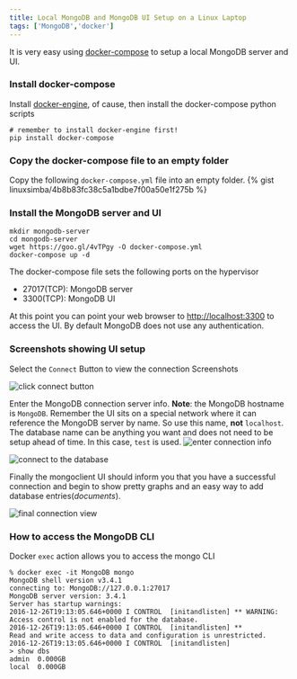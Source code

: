 ```yaml
---
title: Local MongoDB and MongoDB UI Setup on a Linux Laptop
tags: ['MongoDB','docker']
---
```


It is very easy using [docker-compose](https://docs.docker.com/compose/) to setup
a local MongoDB server and UI.

### Install docker-compose

Install [docker-engine](https://docs.docker.com/engine/installation/linux/ubuntulinux/), of cause, then install the docker-compose python scripts

```
# remember to install docker-engine first!
pip install docker-compose
```

### Copy the docker-compose file to an empty folder
Copy the following ``docker-compose.yml`` file into an empty folder.
{% gist linuxsimba/4b8b83fc38c5a1bdbe7f00a50e1f275b %}


### Install the MongoDB server and UI
```
mkdir mongodb-server
cd mongodb-server
wget https://goo.gl/4vTPgy -O docker-compose.yml
docker-compose up -d
```

The docker-compose file sets the following ports on the hypervisor

* 27017(TCP): MongoDB server
* 3300(TCP): MongoDB UI



At this point you can point your web browser to [http://localhost:3300](http://localhost:3300) to access
the UI. By default MongoDB does not use any authentication.

### Screenshots showing UI setup

Select the ``Connect`` Button to view the connection Screenshots

![click connect button](https://lh3.googleusercontent.com/izBz9eO4BNviVUqrq1XAmBuk9yJdEqsIXv91PZLCHE40NBoZCa4D94xedAGtc3UsSTFHTWEI=s0 "click_connect_button.png")

Enter the MongoDB connection server info. **Note**: the MongoDB hostname is ``MongoDB``. Remember the UI sits on a special network where it can reference the MongoDB server by name. So use this name, **not** ``localhost``. The database name
can be anything you want and does not need to be setup ahead of time. In this case,
``test`` is used.
![enter connection info](https://lh3.googleusercontent.com/B0fr_we_crNcwAqZN9vjVAvfrBzhTwh-SFicTMa9REy344098HK9yM-DzeXQLgVZqDdad92r=s0 "local_connection_info.png")

![connect to the database](https://lh3.googleusercontent.com/Mim6FmTRIv9jBHlRe537ScabNdMQdZy-K06uTxFyETdcUNwMxPBeo93NujIJVvHto8KWqMX8=s0 "about_to_hit_connect_now.png")

Finally the mongoclient UI should inform you that you have a successful connection
and begin to show pretty graphs and an easy way to add database entries(_documents_).


![final connection view](https://lh3.googleusercontent.com/NgPmiUPVxstBvMCG7GfTZXM_AG2onkGisKmCuHoHa7nGLlfZ8zhfRsVFmR2zzrhrFtFF2PLL=s0 "final_connection_view.png")
###  How to access the MongoDB CLI

Docker ``exec`` action allows you to access the mongo CLI

```
% docker exec -it MongoDB mongo               
MongoDB shell version v3.4.1
connecting to: MongoDB://127.0.0.1:27017
MongoDB server version: 3.4.1
Server has startup warnings:
2016-12-26T19:13:05.646+0000 I CONTROL  [initandlisten] ** WARNING: Access control is not enabled for the database.
2016-12-26T19:13:05.646+0000 I CONTROL  [initandlisten] **          Read and write access to data and configuration is unrestricted.
2016-12-26T19:13:05.646+0000 I CONTROL  [initandlisten]
> show dbs
admin  0.000GB
local  0.000GB
```
